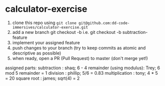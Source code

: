 # calculator-exercise

1. clone this repo using ```git clone git@github.com:dd-code-immersives/calculator-exercise.git``` 
2. add a new branch git checkout -b <branchname> i.e. git checkout -b subtraction-feature
3. implement your assigned feature 
4. push changes to your branch (try to keep commits as atomic and descriptive as possible)
5. when ready, open a PR (Pull Request) to master (don't merge yet!)
  
 assigned parts:
  subtraction : shaq; 6 - 4
  remainder (using modulus): Trey;  6 mod 5 remainder = 1
  division : phillip; 5/6 = 0.83 
  multiplication : tony;  4 * 5 = 20
  square root : james; sqrt(4) = 2
  
